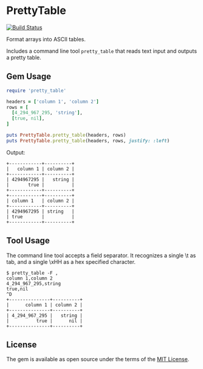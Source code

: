 # PrettyTable

[![Build Status](https://travis-ci.org/PeterFaiman/pretty_table.svg?branch=master)](https://travis-ci.org/PeterFaiman/pretty_table)

Format arrays into ASCII tables.

Includes a command line tool `pretty_table` that reads text input and
outputs a pretty table.

## Gem Usage

```ruby
require 'pretty_table'

headers = ['column 1', 'column 2']
rows = [
  [4_294_967_295, 'string'],
  [true, nil],
]

puts PrettyTable.pretty_table(headers, rows)
puts PrettyTable.pretty_table(headers, rows, justify: :left)
```

Output:

```text
+------------+----------+
|   column 1 | column 2 |
+------------+----------+
| 4294967295 |   string |
|       true |          |
+------------+----------+
+------------+----------+
| column 1   | column 2 |
+------------+----------+
| 4294967295 | string   |
| true       |          |
+------------+----------+
```

## Tool Usage

The command line tool accepts a field separator. It recognizes a single
\\t as tab, and a single \\xHH as a hex specified character.

```text
$ pretty_table -F ,
column 1,column 2
4_294_967_295,string
true,nil
^D
+---------------+----------+
|      column 1 | column 2 |
+---------------+----------+
| 4_294_967_295 |   string |
|          true |      nil |
+---------------+----------+

```

## License

The gem is available as open source under the terms of the [MIT
License](http://opensource.org/licenses/MIT).
